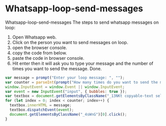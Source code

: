 # Whatsapp-loop-send-messages
Whatsapp-loop-send-messages
The steps to send whatsapp messages on loop: 
1) Open Whatsapp web.
2) Click on the person you want to send messages on loop.
3) open the browser console.
4) copy the code from below.
5) paste the code in browser console.
6) Hit enter then it will ask you to type your message and the number of times you want to send the message.
Done.


```javascript
var message = prompt("Enter your loop message: ", "‎");
var counter = parseInt(prompt("How many times do you want to send the message?", 10));
window.InputEvent = window.Event || window.InputEvent;
var event = new InputEvent("input", { bubbles: true });
var textbox = document.getElementsByClassName("_13NKt copyable-text selectable-text")[1];
for (let index = 0; index < counter; index++) {
  textbox.innerHTML = message;
  textbox.dispatchEvent(event);
  document.getElementsByClassName("_4sWnG")[0].click();
}
```

